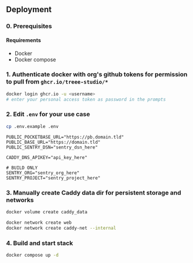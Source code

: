 ## Deployment

### 0. Prerequisites
#### Requirements
- Docker
- Docker compose

### 1. Authenticate docker with org's github tokens for permission to pull from `ghcr.io/treee-studio/*`
```bash
docker login ghcr.io -u <username>
# enter your personal access token as password in the prompts
```

### 2. Edit `.env` for your use case

```bash
cp .env.example .env
```

```env
PUBLIC_POCKETBASE_URL="https://pb.domain.tld"
PUBLIC_BASE_URL="https://domain.tld"
PUBLIC_SENTRY_DSN="sentry_dsn_here"

CADDY_DNS_APIKEY="api_key_here"

# BUILD ONLY
SENTRY_ORG="sentry_org_here"
SENTRY_PROJECT="sentry_project_here"
```

### 3. Manually create Caddy data dir for persistent storage and networks

```bash
docker volume create caddy_data

docker network create web
docker network create caddy-net --internal
```

### 4. Build and start stack

```bash
docker compose up -d
```